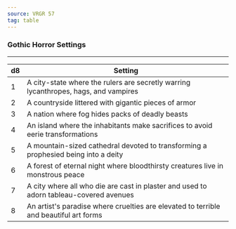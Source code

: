 ```yaml
---
source: VRGR 57
tag: table
---
```


### Gothic Horror Settings
---
|d8|Setting|
|----|------------|
|1|A city-state where the rulers are secretly warring lycanthropes, hags, and vampires|
|2|A countryside littered with gigantic pieces of armor|
|3|A nation where fog hides packs of deadly beasts|
|4|An island where the inhabitants make sacrifices to avoid eerie transformations|
|5|A mountain-sized cathedral devoted to transforming a prophesied being into a deity|
|6|A forest of eternal night where bloodthirsty creatures live in monstrous peace|
|7|A city where all who die are cast in plaster and used to adorn tableau-covered avenues|
|8|An artist's paradise where cruelties are elevated to terrible and beautiful art forms|
